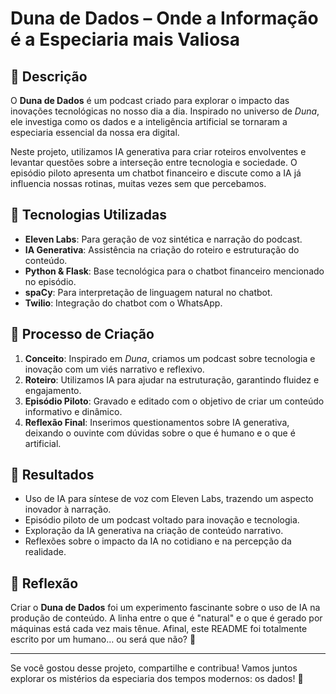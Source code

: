 # Duna de Dados – Onde a Informação é a Especiaria mais Valiosa

## 📒 Descrição
O **Duna de Dados** é um podcast criado para explorar o impacto das inovações tecnológicas no nosso dia a dia. Inspirado no universo de *Duna*, ele investiga como os dados e a inteligência artificial se tornaram a especiaria essencial da nossa era digital.

Neste projeto, utilizamos IA generativa para criar roteiros envolventes e levantar questões sobre a interseção entre tecnologia e sociedade. O episódio piloto apresenta um chatbot financeiro e discute como a IA já influencia nossas rotinas, muitas vezes sem que percebamos.

## 🤖 Tecnologias Utilizadas
- **Eleven Labs**: Para geração de voz sintética e narração do podcast.
- **IA Generativa**: Assistência na criação do roteiro e estruturação do conteúdo.
- **Python & Flask**: Base tecnológica para o chatbot financeiro mencionado no episódio.
- **spaCy**: Para interpretação de linguagem natural no chatbot.
- **Twilio**: Integração do chatbot com o WhatsApp.

## 🧐 Processo de Criação
1. **Conceito**: Inspirado em *Duna*, criamos um podcast sobre tecnologia e inovação com um viés narrativo e reflexivo.
2. **Roteiro**: Utilizamos IA para ajudar na estruturação, garantindo fluidez e engajamento.
3. **Episódio Piloto**: Gravado e editado com o objetivo de criar um conteúdo informativo e dinâmico.
4. **Reflexão Final**: Inserimos questionamentos sobre IA generativa, deixando o ouvinte com dúvidas sobre o que é humano e o que é artificial.

## 🚀 Resultados
- Uso de IA para síntese de voz com Eleven Labs, trazendo um aspecto inovador à narração.
- Episódio piloto de um podcast voltado para inovação e tecnologia.
- Exploração da IA generativa na criação de conteúdo narrativo.
- Reflexões sobre o impacto da IA no cotidiano e na percepção da realidade.

## 💭 Reflexão
Criar o **Duna de Dados** foi um experimento fascinante sobre o uso de IA na produção de conteúdo. A linha entre o que é "natural" e o que é gerado por máquinas está cada vez mais tênue. Afinal, este README foi totalmente escrito por um humano… ou será que não? 🤔

---

Se você gostou desse projeto, compartilhe e contribua! Vamos juntos explorar os mistérios da especiaria dos tempos modernos: os dados! 🚀

